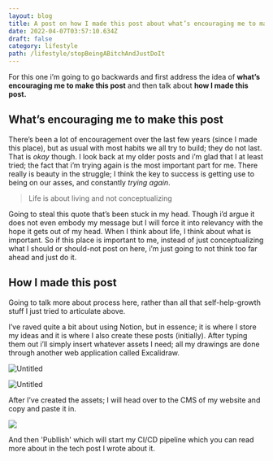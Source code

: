 ```yaml
---
layout: blog
title: A post on how I made this post about what’s encouraging me to make this post
date: 2022-04-07T03:57:10.634Z
draft: false
category: lifestyle
path: /lifestyle/stopBeingABitchAndJustDoIt
---
```

For this one i’m going to go backwards and first address the idea of **what’s encouraging me to make this post** and then talk about **how I made this post.**

## What’s encouraging me to make this post

There’s been a lot of encouragement over the last few years (since I made this place), but as usual with most habits we all try to build; they do not last. That is *okay* though. I look back at my older posts and i’m glad that I at least tried; the fact that i’m trying again is the most important part for me. There really is beauty in the struggle; I think the key to success is getting use to being on our asses, and constantly *trying again*.

> Life is about living and not conceptualizing

Going to steal this quote that’s been stuck in my head. Though i’d argue it does not even embody my message but I will force it into relevancy with the hope it gets out of my head. When I think about life, I think about what is important. So if this place is important to me, instead of just conceptualizing what I should or should-not post on here, i’m just going to not think too far ahead and just do it.

## How I made this post

Going to talk more about process here, rather than all that self-help-growth stuff I just tried to articulate above.

I’ve raved quite a bit about using Notion, but in essence; it is where I store my ideas and it is where I also create these posts (initially). After typing them out i’ll simply insert whatever assets I need; all my drawings are done through another web application called Excalidraw.

![Untitled](/img/apostaboutapost1.png)

![Untitled](/img/apostaboutapost2.png)

After I’ve created the assets; I will head over to the CMS of my website and copy and paste it in.

![](/img/apostaboutapost3.png)

And then 'Publlish' which will start my CI/CD pipeline which you can read more about in the tech post I wrote about it.
